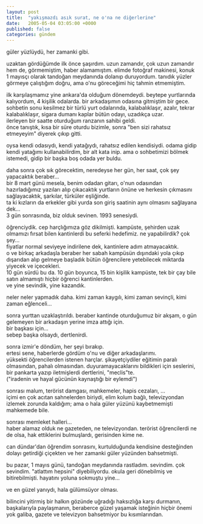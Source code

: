 ```yaml
---
layout: post
title:  "yakışmazdı asık surat, ne o'na ne diğerlerine"
date:   2005-05-04 03:05:00 +0000
published: false
categories: gündem
---
```


güler yüzlüydü, her zamanki gibi.  

uzaktan gördüğümde ilk önce şaşırdım. uzun zamandır, çok uzun zamandır hem de, görmemiştim, haber alamamıştım. elimde fotoğraf makinesi, konuk 1 mayısçı olarak tandoğan meydanında dolanıp duruyordum. tanıdık yüzler görmeye çalıştığım doğru, ama o'nu göreceğimi hiç tahmin etmemiştim.

ilk karşılaşmamız yine ankara'da olduğum dönemdeydi. beytepe yurtlarında kalıyordum, 4 kişilik odalarda. bir arkadaşımın odasına gitmiştim bir gece. sohbetin sonu kesilmez bir türlü yurt odalarında, kalabalıklaşır, azalır, tekrar kalabalıklaşır, sigara dumanı kaplar bütün odayı, uzadıkça uzar.  
ilerleyen bir saatte oturduğum ranzanın sahibi geldi.  
önce tanıştık, kısa bir süre oturdu bizimle, sonra "ben sizi rahatsız etmeyeyim" diyerek çıkıp gitti.

oysa kendi odasıydı, kendi yatağıydı, rahatsız edilen kendisiydi. odama gidip kendi yatağımı kullanabilirdim, bir alt kata inip. ama o sohbetimizi bölmek istemedi, gidip bir başka boş odada yer buldu.

daha sonra çok sık görecektim, neredeyse her gün, her saat, çok şey yapacaktık beraber...  
bir 8 mart günü mesela, benim odadan gitarı, o'nun odasından hazırladığımız yazıları alıp çıkacaktık yurtların önüne ve herkesin çıkmasını sağlayacaktık, şarkılar, türküler eşliğinde.  
ta ki kızların da erkekler gibi yurda son giriş saatinin aynı olmasını sağlayana dek...  
3 gün sonrasında, biz olduk sevinen. 1993 senesiydi.

öğrenciydik. cep harçlığımıza göz dikilmişti. kampüste, şehirden uzak olmamızı fırsat bilen kantinlerdi bu seferki hedefimiz.
ne yapabilirdik? çok şey...  
fiyatlar normal seviyeye indirilene dek, kantinlere adım atmayacaktık.  
o ve birkaç arkadaşla beraber her sabah kampüsün dışındaki yola çıkıp dışarıdan alıp gelmeye başladık bütün öğrencilere yetebilecek miktarda yiyecek ve içecekleri.  
10 gün sürdü bu da. 10 gün boyunca, 15 bin kişilik kampüste, tek bir çay bile satın almamıştı hiçbir öğrenci kantinlerden.  
ve yine sevindik, yine kazandık.

neler neler yapmadık daha. kimi zaman kaygılı, kimi zaman sevinçli, kimi zaman eğlenceli...

sonra yurttan uzaklaştırıldı. beraber kantinde oturduğumuz bir akşam, o gün gelemeyen bir arkadaşın yerine imza attığı için.  
bir başkası için...  
sebep başka olsaydı, dertlenirdi.

sonra izmir'e döndüm, her şeyi bırakıp.  
ertesi sene, haberlerde gördüm o'nu ve diğer arkadaşlarımı.  
yüksekti öğrencilerden istenen harçlar. şikayetçiydiler eğitimin paralı olmasından, pahalı olmasından. duyuramayacaklarını bildikleri için seslerini, bir pankarta yazıp iletmişlerdi dertlerini, "meclis"te.  
("iradenin ve hayal gücünün kaynaştığı bir eylemdi")

sonrası malum, terörist damgası, mahkemeler, hapis cezaları, ...  
içimi en çok acıtan sahnelerden biriydi, elim kolum bağlı, televizyondan izlemek zorunda kaldığım; ama o hala güler yüzünü kaybetmemişti mahkemede bile.

sonrası memleket halleri...  
haber alamaz olduk ne gazeteden, ne televizyondan. terörist öğrencilerdi ne de olsa, hak ettiklerini bulmuşlardı, gerisinden kime ne.

can dündar'dan öğrendim sonrasını, kurtulduğunda kendisine desteğinden dolayı getirdiği çiçekten ve her zamanki güler yüzünden bahsetmişti.

bu pazar, 1 mayıs günü, tandoğan meydanında rastladım. sevindim. çok sevindim. "atlattım hepsini" diyebiliyordu. okula geri dönebilmiş ve bitirebilmişti. hayatını yoluna sokmuştu yine...

ve en güzel yanıydı, hala gülümsüyor olması.

bilincini yitirmiş bir halkın gözünde uğradığı haksızlığa karşı durmanın, başkalarıyla paylaşmanın, beraberce güzel yaşamak isteğinin hiçbir önemi yok galiba, gazete ve televizyon bahsetmiyor bu kısımlarından.
